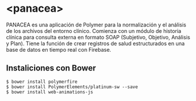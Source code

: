 # \<panacea\>

PANACEA es una aplicación de Polymer para la normalización y el análisis de los archivos del entorno clínico. Comienza con un módulo de historia clínica para consulta externa en formato SOAP (Subjetivo, Objetivo, Análisis y Plan). Tiene la función de crear registros de salud estructurados en una base de datos en tiempo real con Firebase.

## Instaliciones con Bower

```node
$ bower install polymerfire
$ bower install PolymerElements/platinum-sw --save
$ bower install web-animations-js
```